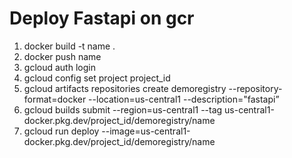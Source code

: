 # Deploy Fastapi on gcr

1. docker build -t name .
2. docker push name
3. gcloud auth login
4. gcloud config set project project_id
5. gcloud artifacts repositories create demoregistry --repository-format=docker --location=us-central1 --description="fastapi”
6. gcloud builds submit --region=us-central1 --tag us-central1-docker.pkg.dev/project_id/demoregistry/name
7. gcloud run deploy --image=us-central1-docker.pkg.dev/project_id/demoregistry/name
